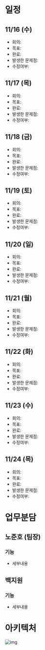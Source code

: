 # 일정
## 11/16 (수)
- 회의:
- 목표:
- 완료:
- 발생한 문제점:
- 수정여부:

## 11/17 (목)
- 회의:
- 목표:
- 완료:
- 발생한 문제점:
- 수정여부:

## 11/18 (금)
- 회의:
- 목표:
- 완료:
- 발생한 문제점:
- 수정여부:

## 11/19 (토)
- 회의:
- 목표:
- 완료:
- 발생한 문제점:
- 수정여부:

## 11/20 (일)
- 회의:
- 목표:
- 완료:
- 발생한 문제점:
- 수정여부:

## 11/21 (월)
- 회의:
- 목표:
- 완료:
- 발생한 문제점:
- 수정여부:

## 11/22 (화)
- 회의:
- 목표:
- 완료:
- 발생한 문제점:
- 수정여부:

## 11/23 (수)
- 회의:
- 목표:
- 완료:
- 발생한 문제점:
- 수정여부:

## 11/24 (목)
- 회의:
- 목표:
- 완료:
- 발생한 문제점:
- 수정여부:

# 업무분담
## 노준호 (팀장)
### 기능 
- 세부내용

## 백지원
### 기능
- 세부내용

# 아키텍처
![img](img)